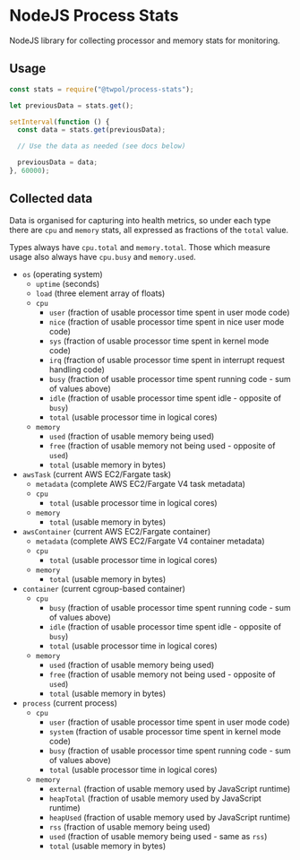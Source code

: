# NodeJS Process Stats

NodeJS library for collecting processor and memory stats for monitoring.

## Usage

```javascript
const stats = require("@twpol/process-stats");

let previousData = stats.get();

setInterval(function () {
  const data = stats.get(previousData);

  // Use the data as needed (see docs below)

  previousData = data;
}, 60000);
```

## Collected data

Data is organised for capturing into health metrics, so under each type there are `cpu` and `memory` stats, all expressed as fractions of the `total` value.

Types always have `cpu.total` and `memory.total`. Those which measure usage also always have `cpu.busy` and `memory.used`.

- `os` (operating system)
  - `uptime` (seconds)
  - `load` (three element array of floats)
  - `cpu`
    - `user` (fraction of usable processor time spent in user mode code)
    - `nice` (fraction of usable processor time spent in nice user mode code)
    - `sys` (fraction of usable processor time spent in kernel mode code)
    - `irq` (fraction of usable processor time spent in interrupt request handling code)
    - `busy` (fraction of usable processor time spent running code - sum of values above)
    - `idle` (fraction of usable processor time spent idle - opposite of `busy`)
    - `total` (usable processor time in logical cores)
  - `memory`
    - `used` (fraction of usable memory being used)
    - `free` (fraction of usable memory not being used - opposite of `used`)
    - `total` (usable memory in bytes)
- `awsTask` (current AWS EC2/Fargate task)
  - `metadata` (complete AWS EC2/Fargate V4 task metadata)
  - `cpu`
    - `total` (usable processor time in logical cores)
  - `memory`
    - `total` (usable memory in bytes)
- `awsContainer` (current AWS EC2/Fargate container)
  - `metadata` (complete AWS EC2/Fargate V4 container metadata)
  - `cpu`
    - `total` (usable processor time in logical cores)
  - `memory`
    - `total` (usable memory in bytes)
- `container` (current cgroup-based container)
  - `cpu`
    - `busy` (fraction of usable processor time spent running code - sum of values above)
    - `idle` (fraction of usable processor time spent idle - opposite of `busy`)
    - `total` (usable processor time in logical cores)
  - `memory`
    - `used` (fraction of usable memory being used)
    - `free` (fraction of usable memory not being used - opposite of `used`)
    - `total` (usable memory in bytes)
- `process` (current process)
  - `cpu`
    - `user` (fraction of usable processor time spent in user mode code)
    - `system` (fraction of usable processor time spent in kernel mode code)
    - `busy` (fraction of usable processor time spent running code - sum of values above)
    - `total` (usable processor time in logical cores)
  - `memory`
    - `external` (fraction of usable memory used by JavaScript runtime)
    - `heapTotal` (fraction of usable memory used by JavaScript runtime)
    - `heapUsed` (fraction of usable memory used by JavaScript runtime)
    - `rss` (fraction of usable memory being used)
    - `used` (fraction of usable memory being used - same as `rss`)
    - `total` (usable memory in bytes)
